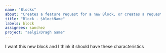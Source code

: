 ```yaml
---
name: "Blocks"
about: "Creates a feature request for a new Block, or creates a request for a refinement to a block"
title: "Block - $blockName"
labels: block
assignees: sanchez
project: "aelgi/Dragh Game"
---
```


I want this new block and I think it should have these characteristics
